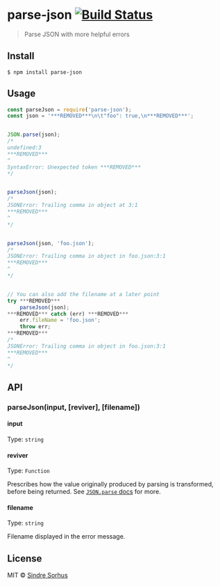 # parse-json [![Build Status](https://travis-ci.org/sindresorhus/parse-json.svg?branch=master)](https://travis-ci.org/sindresorhus/parse-json)

> Parse JSON with more helpful errors


## Install

```
$ npm install parse-json
```


## Usage

```js
const parseJson = require('parse-json');
const json = '***REMOVED***\n\t"foo": true,\n***REMOVED***';


JSON.parse(json);
/*
undefined:3
***REMOVED***
^
SyntaxError: Unexpected token ***REMOVED***
*/


parseJson(json);
/*
JSONError: Trailing comma in object at 3:1
***REMOVED***
^
*/


parseJson(json, 'foo.json');
/*
JSONError: Trailing comma in object in foo.json:3:1
***REMOVED***
^
*/


// You can also add the filename at a later point
try ***REMOVED***
	parseJson(json);
***REMOVED*** catch (err) ***REMOVED***
	err.fileName = 'foo.json';
	throw err;
***REMOVED***
/*
JSONError: Trailing comma in object in foo.json:3:1
***REMOVED***
^
*/
```

## API

### parseJson(input, [reviver], [filename])

#### input

Type: `string`

#### reviver

Type: `Function`

Prescribes how the value originally produced by parsing is transformed, before being returned. See [`JSON.parse` docs](https://developer.mozilla.org/en-US/docs/Web/JavaScript/Reference/Global_Objects/JSON/parse#Using_the_reviver_parameter
) for more.

#### filename

Type: `string`

Filename displayed in the error message.


## License

MIT © [Sindre Sorhus](https://sindresorhus.com)
